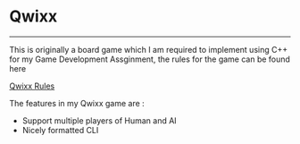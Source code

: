 # Qwixx 
- - -
This is originally a board game which I am required to implement using C++ for my Game Development Assginment, the rules for the game can be found here

[Qwixx Rules](http://www.nsv.de/spielregeln/qwixx-classic-english.pdf)

The features in my Qwixx game are : 
+ Support multiple players of Human and AI
+ Nicely formatted CLI